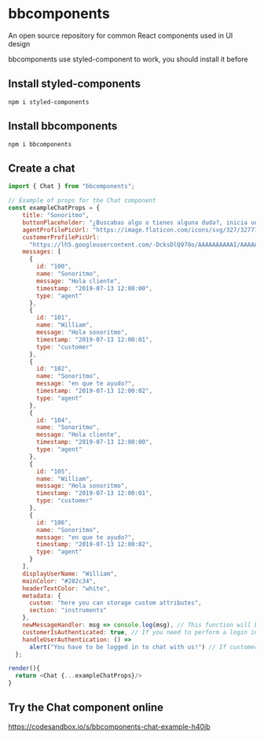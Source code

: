 # bbcomponents
An open source repository for common React components used in UI design

bbcomponents use styled-component to work, you should install it before

## Install styled-components
`npm i styled-components`
## Install bbcomponents
`npm i bbcomponents`

## Create a chat
```javascript
import { Chat } from "bbcomponents";

// Example of props for the Chat component
const exampleChatProps = {
    title: "Sonoritmo",
    buttonPlaceholder: "¿Buscabas algo o tienes alguna duda?, inicia un chat",
    agentProfilePicUrl: "https://image.flaticon.com/icons/svg/327/327779.svg",
    customerProfilePicUrl:
      "https://lh5.googleusercontent.com/-DcksDlQ970o/AAAAAAAAAAI/AAAAAAAAACo/AKfwigGQO3U/photo.jpg",
    messages: [
      {
        id: "100",
        name: "Sonoritmo",
        message: "Hola cliente",
        timestamp: "2019-07-13 12:00:00",
        type: "agent"
      },
      {
        id: "101",
        name: "William",
        message: "Hola sonoritmo",
        timestamp: "2019-07-13 12:00:01",
        type: "customer"
      },
      {
        id: "102",
        name: "Sonoritmo",
        message: "en que te ayudo?",
        timestamp: "2019-07-13 12:00:02",
        type: "agent"
      },
      {
        id: "104",
        name: "Sonoritmo",
        message: "Hola cliente",
        timestamp: "2019-07-13 12:00:00",
        type: "agent"
      },
      {
        id: "105",
        name: "William",
        message: "Hola sonoritmo",
        timestamp: "2019-07-13 12:00:01",
        type: "customer"
      },
      {
        id: "106",
        name: "Sonoritmo",
        message: "en que te ayudo?",
        timestamp: "2019-07-13 12:00:02",
        type: "agent"
      }
    ],
    displayUserName: "William",
    mainColor: "#282c34",
    headerTextColor: "white",
    metadata: {
      custom: "here you can storage custom attributes",
      section: "instruments"
    },
    newMessageHandler: msg => console.log(msg), // This function will be triggered after a new message is submited
    customerIsAuthenticated: true, // If you need to perform a login in your app before activating the chat it should be false
    handleUserAuthentication: () =>
      alert("You have to be logged in to chat with us!") // If customerIsAuthenticated = false it will be triggered when user press the circle chat icon
  };

render(){
  return <Chat {...exampleChatProps}/>
}
```

## Try the Chat component online
https://codesandbox.io/s/bbcomponents-chat-example-h40jb
